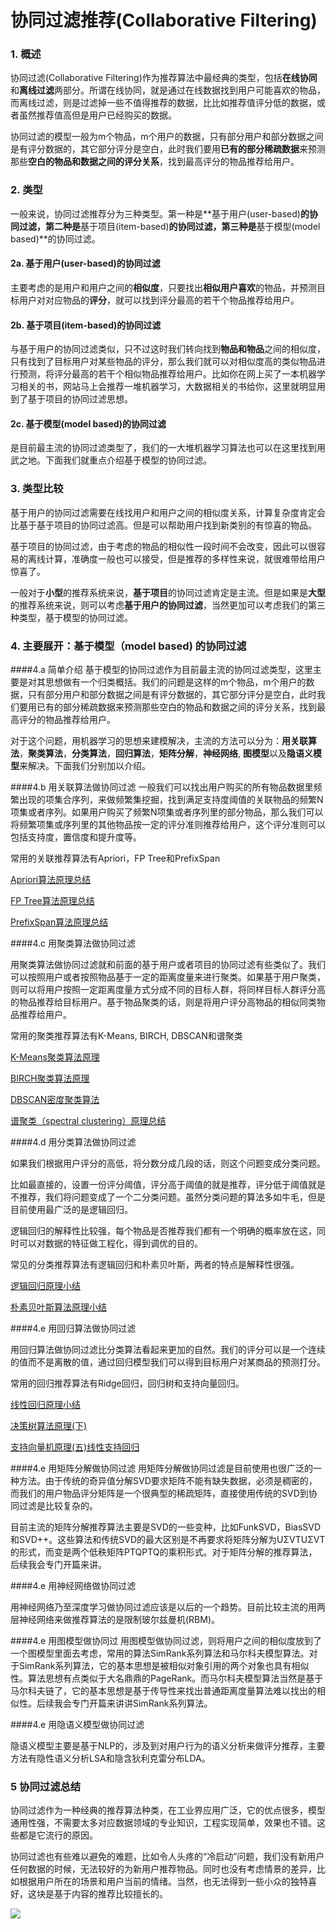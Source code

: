 # 协同过滤推荐(Collaborative Filtering) 
### 1. 概述 

协同过滤(Collaborative Filtering)作为推荐算法中最经典的类型，包括**在线协同**和**离线过滤**两部分。所谓在线协同，就是通过在线数据找到用户可能喜欢的物品，而离线过滤，则是过滤掉一些不值得推荐的数据，比比如推荐值评分低的数据，或者虽然推荐值高但是用户已经购买的数据。

协同过滤的模型一般为m个物品，m个用户的数据，只有部分用户和部分数据之间是有评分数据的，其它部分评分是空白，此时我们要用**已有的部分稀疏数据**来预测那些**空白的物品和数据之间的评分关系**，找到最高评分的物品推荐给用户。

### 2. 类型
一般来说，协同过滤推荐分为三种类型。第一种是**基于用户(user-based)**的协同过滤，第二种是**基于项目(item-based)**的协同过滤，第三种是**基于模型(model based)**的协同过滤。

#### 2a. 基于用户(user-based)的协同过滤  
主要考虑的是用户和用户之间的**相似度**，只要找出**相似用户喜欢**的物品，并预测目标用户对对应物品的**评分**，就可以找到评分最高的若干个物品推荐给用户。

#### 2b. 基于项目(item-based)的协同过滤
与基于用户的协同过滤类似，只不过这时我们转向找到**物品和物品**之间的相似度，只有找到了目标用户对某些物品的评分，那么我们就可以对相似度高的类似物品进行预测，将评分最高的若干个相似物品推荐给用户。比如你在网上买了一本机器学习相关的书，网站马上会推荐一堆机器学习，大数据相关的书给你，这里就明显用到了基于项目的协同过滤思想。

#### 2c. 基于模型(model based)的协同过滤
是目前最主流的协同过滤类型了，我们的一大堆机器学习算法也可以在这里找到用武之地。下面我们就重点介绍基于模型的协同过滤。

### 3. 类型比较
基于用户的协同过滤需要在线找用户和用户之间的相似度关系，计算复杂度肯定会比基于基于项目的协同过滤高。但是可以帮助用户找到新类别的有惊喜的物品。  

基于项目的协同过滤，由于考虑的物品的相似性一段时间不会改变，因此可以很容易的离线计算，准确度一般也可以接受，但是推荐的多样性来说，就很难带给用户惊喜了。  

一般对于**小型**的推荐系统来说，**基于项目**的协同过滤肯定是主流。但是如果是**大型**的推荐系统来说，则可以考虑**基于用户的协同过滤**，当然更加可以考虑我们的第三种类型，基于模型的协同过滤。

### 4. 主要展开：基于模型（model based) 的协同过滤

####4.a 简单介绍
基于模型的协同过滤作为目前最主流的协同过滤类型，这里主要是对其思想做有一个归类概括。我们的问题是这样的m个物品，m个用户的数据，只有部分用户和部分数据之间是有评分数据的，其它部分评分是空白，此时我们要用已有的部分稀疏数据来预测那些空白的物品和数据之间的评分关系，找到最高评分的物品推荐给用户。

对于这个问题，用机器学习的思想来建模解决，主流的方法可以分为：**用关联算法**，**聚类算法**，**分类算法**，**回归算法**，**矩阵分解**，**神经网络**, **图模型**以及**隐语义模型**来解决。下面我们分别加以介绍。

####4.b 用关联算法做协同过滤
一般我们可以找出用户购买的所有物品数据里频繁出现的项集合序列，来做频繁集挖掘，找到满足支持度阈值的关联物品的频繁N项集或者序列。如果用户购买了频繁N项集或者序列里的部分物品，那么我们可以将频繁项集或序列里的其他物品按一定的评分准则推荐给用户，这个评分准则可以包括支持度，置信度和提升度等。

常用的关联推荐算法有Apriori，FP Tree和PrefixSpan  

[Apriori算法原理总结
](https://www.cnblogs.com/pinard/p/6293298.html)  

[FP Tree算法原理总结
](https://www.cnblogs.com/pinard/p/6307064.html)  

[PrefixSpan算法原理总结](https://www.cnblogs.com/pinard/p/6323182.html)

####4.c 用聚类算法做协同过滤

用聚类算法做协同过滤就和前面的基于用户或者项目的协同过滤有些类似了。我们可以按照用户或者按照物品基于一定的距离度量来进行聚类。如果基于用户聚类，则可以将用户按照一定距离度量方式分成不同的目标人群，将同样目标人群评分高的物品推荐给目标用户。基于物品聚类的话，则是将用户评分高物品的相似同类物品推荐给用户。  

常用的聚类推荐算法有K-Means, BIRCH, DBSCAN和谱聚类

[K-Means聚类算法原理
](https://www.cnblogs.com/pinard/p/6164214.html)

[BIRCH聚类算法原理
](https://www.cnblogs.com/pinard/p/6179132.html)

[DBSCAN密度聚类算法
](https://www.cnblogs.com/pinard/p/6208966.html)

[谱聚类（spectral clustering）原理总结
](https://www.cnblogs.com/pinard/p/6221564.html)

####4.d 用分类算法做协同过滤

如果我们根据用户评分的高低，将分数分成几段的话，则这个问题变成分类问题。

比如最直接的，设置一份评分阈值，评分高于阈值的就是推荐，评分低于阈值就是不推荐，我们将问题变成了一个二分类问题。虽然分类问题的算法多如牛毛，但是目前使用最广泛的是逻辑回归。  

逻辑回归的解释性比较强，每个物品是否推荐我们都有一个明确的概率放在这，同时可以对数据的特征做工程化，得到调优的目的。

常见的分类推荐算法有逻辑回归和朴素贝叶斯，两者的特点是解释性很强。  

[逻辑回归原理小结
](https://www.cnblogs.com/pinard/p/6029432.html)

[朴素贝叶斯算法原理小结
](https://www.cnblogs.com/pinard/p/6069267.html)

####4.e 用回归算法做协同过滤

用回归算法做协同过滤比分类算法看起来更加的自然。我们的评分可以是一个连续的值而不是离散的值，通过回归模型我们可以得到目标用户对某商品的预测打分。

常用的回归推荐算法有Ridge回归，回归树和支持向量回归。  

[线性回归原理小结
](https://www.cnblogs.com/pinard/p/6004041.html)

[决策树算法原理(下)
](https://www.cnblogs.com/pinard/p/6053344.html)

[支持向量机原理(五)线性支持回归
](https://www.cnblogs.com/pinard/p/6113120.html)

####4.e 用矩阵分解做协同过滤
用矩阵分解做协同过滤是目前使用也很广泛的一种方法。由于传统的奇异值分解SVD要求矩阵不能有缺失数据，必须是稠密的，而我们的用户物品评分矩阵是一个很典型的稀疏矩阵，直接使用传统的SVD到协同过滤是比较复杂的。

目前主流的矩阵分解推荐算法主要是SVD的一些变种，比如FunkSVD，BiasSVD和SVD++。这些算法和传统SVD的最大区别是不再要求将矩阵分解为UΣVTUΣVT的形式，而变是两个低秩矩阵PTQPTQ的乘积形式。对于矩阵分解的推荐算法，后续我会专门开篇来讲。

####4.e 用神经网络做协同过滤

用神经网络乃至深度学习做协同过滤应该是以后的一个趋势。目前比较主流的用两层神经网络来做推荐算法的是限制玻尔兹曼机(RBM)。

####4.e 用图模型做协同过
用图模型做协同过滤，则将用户之间的相似度放到了一个图模型里面去考虑，常用的算法SimRank系列算法和马尔科夫模型算法。对于SimRank系列算法，它的基本思想是被相似对象引用的两个对象也具有相似性。算法思想有点类似于大名鼎鼎的PageRank。而马尔科夫模型算法当然是基于马尔科夫链了，它的基本思想是基于传导性来找出普通距离度量算法难以找出的相似性。后续我会专门开篇来讲讲SimRank系列算法。　

####4.e 用隐语义模型做协同过滤

隐语义模型主要是基于NLP的，涉及到对用户行为的语义分析来做评分推荐，主要方法有隐性语义分析LSA和隐含狄利克雷分布LDA。


### 5 协同过滤总结　

协同过滤作为一种经典的推荐算法种类，在工业界应用广泛，它的优点很多，模型通用性强，不需要太多对应数据领域的专业知识，工程实现简单，效果也不错。这些都是它流行的原因。

协同过滤也有些难以避免的难题，比如令人头疼的“冷启动”问题，我们没有新用户任何数据的时候，无法较好的为新用户推荐物品。同时也没有考虑情景的差异，比如根据用户所在的场景和用户当前的情绪。当然，也无法得到一些小众的独特喜好，这块是基于内容的推荐比较擅长的。　

![](https://picb.zhimg.com/v2-a52d5bac603005befad8ed9950c9f36c_r.jpg?source=1940ef5c)
